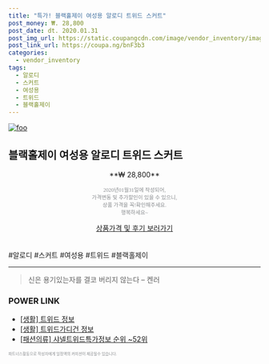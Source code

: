 ```yaml
--- 
title: "특가! 블랙홀제이 여성용 알로디 트위드 스커트" 
post_money: ₩. 28,800 
post_date: dt. 2020.01.31 
post_img_url: https://static.coupangcdn.com/image/vendor_inventory/images/2017/12/25/11/8/b5179287-dcea-4b47-b06a-f8ee84881a7d.jpg 
post_link_url: https://coupa.ng/bnF3b3 
categories: 
  - vendor_inventory 
tags: 
  - 알로디 
  - 스커트 
  - 여성용 
  - 트위드 
  - 블랙홀제이 
--- 
```

[![foo](https://static.coupangcdn.com/image/vendor_inventory/images/2017/12/25/11/8/b5179287-dcea-4b47-b06a-f8ee84881a7d.jpg)](https://coupa.ng/bnF3b3) 

## 블랙홀제이 여성용 알로디 트위드 스커트 
<p style="text-align: center;">**₩ 28,800**</p> 
<p style="text-align: center;"><span style="color: #898c8f; font-family: Georgia,Times,serif; font-size: 0.75em;">2020년01월31일에 작성되어, <br>가격변동 및 추가할인이 있을 수 있으니,<br> 상품 가격을 꼭!확인해주세요.<br>행복하세요~</span> 
</p>	 
<div markdown="0" style="text-align: center;"><a href="https://coupa.ng/bnF3b3" class="btn btn--success">상품가격 및 후기 보러가기</a></div> 
<br><br> 
  #알로디 #스커트 #여성용 #트위드 #블랙홀제이 
<hr> 

> 신은 용기있는자를 결코 버리지 않는다 – 켄러 


### POWER LINK

* <a href="https://blog.naver.com/fasyy4321/221763713759" target="_blank"> [생활] 트위드 정보 </a>
* <a href="https://blog.naver.com/santokki14/221768568129" target="_blank"> [생활] 트위드가디건 정보 </a>
* <a href="https://blog.naver.com/sakai111/221775514101" target="_blank"> [패션의류] 샤넬트위드특가정보 순위 ~52위</a>

<span style="color: #898c8f; font-family: Georgia,Times,serif; font-size: 0.55em;">파트너스활동으로 작성자에게 일정액의 커미션이 제공될수 있습니다.</span> 
